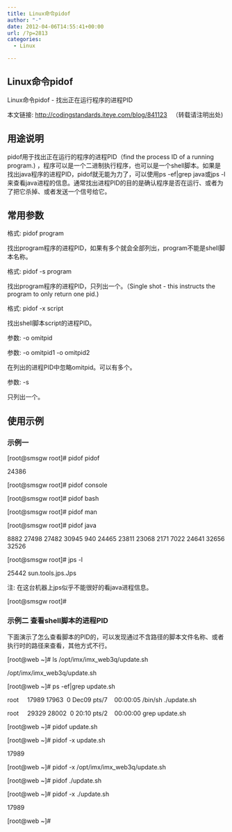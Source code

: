 ```yaml
---
title: Linux命令pidof
author: "-"
date: 2012-04-06T14:55:41+00:00
url: /?p=2813
categories:
  - Linux

---
```

## Linux命令pidof
Linux命令pidof - 找出正在运行程序的进程PID

本文链接: <http://codingstandards.iteye.com/blog/841123>   （转载请注明出处) 

## 用途说明

pidof用于找出正在运行的程序的进程PID（find the process ID of a running program.) ，程序可以是一个二进制执行程序，也可以是一个shell脚本。如果是找出java程序的进程PID，pidof就无能为力了，可以使用ps -ef|grep java或jps -l来查看java进程的信息。通常找出进程PID的目的是确认程序是否在运行、或者为了把它杀掉、或者发送一个信号给它。

## 常用参数

格式: pidof program

找出program程序的进程PID，如果有多个就会全部列出，program不能是shell脚本名称。

格式: pidof -s program

找出program程序的进程PID，只列出一个。（Single shot - this instructs the program to only return one pid.) 

格式: pidof -x script

找出shell脚本script的进程PID。

参数: -o omitpid

参数: -o omitpid1 -o omitpid2

在列出的进程PID中忽略omitpid。可以有多个。

参数: -s

只列出一个。

## 使用示例

### 示例一

[root@smsgw root]# pidof pidof
  
24386
  
[root@smsgw root]# pidof console

[root@smsgw root]# pidof bash
  
[root@smsgw root]# pidof man

[root@smsgw root]# pidof java
  
8882 27498 27482 30945 940 24465 23811 23068 2171 7022 24641 32656 32526
  
[root@smsgw root]# jps -l
  
25442 sun.tools.jps.Jps

注: 在这台机器上jps似乎不能很好的看java进程信息。
  
[root@smsgw root]#

### 示例二 查看shell脚本的进程PID

下面演示了怎么查看脚本的PID的，可以发现通过不含路径的脚本文件名称、或者执行时的路径来查看，其他方式不行。

[root@web ~]# ls /opt/imx/imx_web3q/update.sh
  
/opt/imx/imx_web3q/update.sh
  
[root@web ~]# ps -ef|grep update.sh
  
root     17989 17963  0 Dec09 pts/7    00:00:05 /bin/sh ./update.sh
  
root     29329 28002  0 20:10 pts/2    00:00:00 grep update.sh
  
[root@web ~]# pidof update.sh

[root@web ~]# pidof -x update.sh
  
17989
  
[root@web ~]# pidof -x /opt/imx/imx_web3q/update.sh

[root@web ~]# pidof ./update.sh

[root@web ~]# pidof -x ./update.sh
  
17989
  
[root@web ~]#